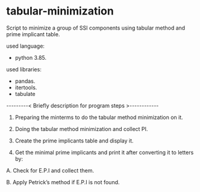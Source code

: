 # tabular-minimization

Script to minimize a group of SSI components using tabular method and prime implicant table.

used language:

+ python 3.85.

used libraries:

+ pandas.
+ itertools.
+ tabulate

 ---------< Briefly description for program steps >------------

1. Preparing the minterms to do the tabular method minimization on it.

2. Doing the tabular method minimization and collect PI.

3. Create the prime implicants table and display it.

4. Get the minimal prime implicants and print it after converting it to
letters by:

A. Check for E.P.I and collect them.

B. Apply Petrick’s method if E.P.I is not found.
